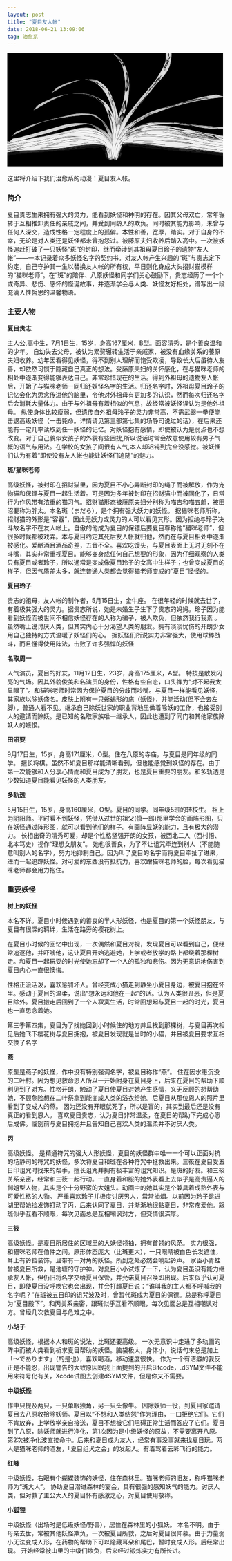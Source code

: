 ```yaml
---
layout: post
title: "夏目友人帐"
date: 2018-06-21 13:09:06 
tag: 治愈系
---
```


<img src="/images/posts/codeless/夏目.gif" height="262" width="500">

这里将介绍下我们治愈系的动漫：夏目友人帐。
     

### 简介

夏目贵志生来拥有强大的灵力，能看到妖怪和神明的存在。因其父母双亡，常年辗转于互相推卸责任的亲戚之间，并受到同龄人的欺负。同时被其能力影响，未曾与任何人深交，造成性格一定程度上的孤僻。本性和善，宽厚，踏实。对于自身的不幸，无论是对人类还是妖怪都未曾抱怨过。被藤原夫妇收养后踏入高中。一次被妖怪追赶打破了一只妖怪“斑”的封印，继而牵涉到其祖母夏目玲子的遗物“友人帐”——一本记录着众多妖怪名字的契约书。对友人帐产生兴趣的“斑”与贵志定下约定，自己守护其一生以替换友人帐的所有权，平日则化身成大头招财猫模样的“猫咪老师”。在“斑”的陪伴、八原妖怪和同学们关心鼓励下，贵志经历了一个个或奇异、悲伤、感怀的怪诞故事，并逐渐学会与人类、妖怪友好相处，谱写出一段充满人性哲思的温馨物语。


### 主要人物

**夏目贵志**

主人公,高中生，7月1日生，15岁，身高167厘米，B型。面容清秀，是个善良温和的少年。
自幼失去父母，被认为累赘辗转生活于亲戚家，被没有血缘关系的藤原夫妇收养。幼年因看得见妖怪，得不到别人理解而饱受欺凌，导致长大后虽待人友善，却依然习惯于隐藏自己真正的想法。受藤原夫妇的关怀感化，在与猫咪老师的相处中逐渐变得能够表达自己。非常珍惜现在的生活。得到外祖母的遗物友人帐后，开始了与猫咪老师一同归还妖怪名字的生活。归还名字时，外祖母夏目玲子的记忆会化为思念传进他的脑里，令他对外祖母有更加多的认识，然而每次归还名字后会消耗大量体力。由于与外祖母有着相似的气息，故经常被妖怪误认为是他外祖母。
纵使身体比较瘦弱，但遗传自外祖母玲子的灵力非常高，不需武器一拳便能击退高级妖怪（一击毙命。详情请见第三部第七集的场静司说过的话），在后来还能有一定几率读取到任一妖怪的记忆。对妖怪抱有感情，即使被认为是弱点也不想改变。对于自己貌似女孩子的外貌有些困扰,所以说话时常会故意使用较有男子气概的语气与用法。在学校的女孩子间很有人气,本人却迟钝到完全没感觉。被妖怪们认为有着“即使没有友人帐也能让妖怪们追随”的魅力。

**斑/猫咪老师**

高级妖怪，被封印在招财猫里，因为夏目不小心弄断封印的绳子而被解放，作为宠物猫和保镖与夏目一起生活着。可是因为多年被封印在招财猫中而被同化了，日常行为作风带有浓重的猫习气。招财猫形态被藤原夫妇分别称为喵吉和喵五郎，被田沼要称为胖太。本名斑（まだら），是个拥有强大妖力的妖怪。
据猫咪老师所称，招财猫的外形是“容器”，因此无妖力或灵力的人可以看见其形。因为拒绝与玲子决斗故名字不在友人帐上。自傲的他成为夏目的保镖后要夏目尊称他“猫咪老师”，但很多时候都被戏弄。本与夏目约定其死后友人帐就归他，然而在与夏目相处中逐渐被感化。爱酗酒且酒品奇差，五音不全。喜欢吃馒头，与夏目表面上无时无刻不在斗嘴，其实非常重视夏目。能够变身成任何自己想要的形象，因为仔细观察的人类只有夏目或者玲子，所以通常是变成像夏目玲子的女高中生样子；也曾变成夏目的样子，但因气质差太多，就连普通人类都会觉得猫老师变成的“夏目”怪怪的。

**夏目玲子**

贵志的祖母，友人帐的制作者，5月15日生，金牛座。
在很年轻的时候就去世了，有着极其强大的灵力。据贵志所说，她是未婚生子生下了贵志的妈妈。玲子因为能看到妖怪而被世间不相信妖怪存在的人称为骗子，被人欺负，但依然我行我素 。虽然嘴上说讨厌人类，但其实内心十分渴望人类的朋友。拥有淡淡忧伤的开朗少女用自己独特的方式温暖了妖怪们的心。
据妖怪们所说实力非常强大，使用球棒战斗，而且懂得使用阵法，击败了许多强悍的妖怪

**名取周一**

人气演员，夏目的好友，11月12日生，23岁，身高175厘米，A型。
特技是散发闪亮的气场。因其外貌俊美和名演员的身份，性格有些自恋，口头禅为“对不起我太显眼了”。和猫咪老师时常因为保护夏目的分歧而吵嘴。与夏目一样能看见妖怪，其家族以除妖盛名。皮肤上附有一只蜥蜴形的痣（妖怪），并能活动(但不会去左脚），普通人看不见。继承自己除妖世家的职业背地里做着除妖的工作，也接受别人的邀请而除妖。是已知的名取家族唯一继承人，因此也遭到了同门和其他家族除妖人的嫉恨。

**田沼要**

9月17日生，15岁，身高171厘米，O型。住在八原的寺庙，与夏目是同年级的同学。
擅长将棋。虽然不如夏目那样能清晰看到，但也能感觉到妖怪的存在。由于第一次能够和人分享心情而和夏目成为了朋友，也是夏目重要的朋友。和多轨透是少数知道夏目能看见妖怪的人类朋友。

**多轨透**

5月15日生，15岁，身高160厘米，O型。夏目的同学。同年级5班的转校生。
祖上为阴阳师。平时看不到妖怪，凭借从过世的祖父(慎一郎)那里学会的画阵形图，只在妖怪通过阵形图，就可以看到他们的样子。有画阵显妖的能力，且有极大的潜力。 长相出奇的清秀可爱，却是个性格坚强开朗的女孩，被西北二人（西村悟、北本笃史）视作“理想女朋友”。 她也很善良，为了不让诅咒牵连到别人（不能随意叫别人的名字），努力地抑制自己。因为叫了夏目的名字而将夏目牵扯了进来，进而一起追踪妖怪。对可爱的东西没有抵抗力，喜欢蹭猫咪老师的脸，每次看见猫咪老师都会用力抱住。


### 重要妖怪

**树上的妖怪**

本名不详。夏目小时候遇到的善良的半人形妖怪，也是夏目的第一个妖怪朋友，与夏目有很深的羁绊，生活在路旁的樱花树上。

在夏目小时候的回忆中出现，一次偶然和夏目对视，发现夏目可以看到自己，便经常追逐他，并吓唬他，这让夏目开始逃避她，上学或者放学的路上都绕着那棵树走。和夏目一起玩耍的时光使她忘却了一个人的孤独和悲伤。因为无意识地伤害到夏目内心一直很懊悔。

性格正派活泼，喜欢惩罚坏人。曾经变成小猫走到静坐小夏目身边，被夏目抱在怀里。感动于夏目的温柔，说出“想永远和他在一起”的话。认为人类很丑恶，但是夏目除外。夏目搬走后回到了一个人寂寞生活，时常回想起与夏目一起的时光，夏目也一直思念着她。

第三季第四集，夏目为了找她回到小时候住的地方并且找到那棵树，与夏目再次相见后她飞下樱花树与夏目拥抱，被夏目发现就是当时的小猫，并且被夏目要求互相交换了名字

**燕**

原型是燕子的妖怪，作中没有特别强调名字，被夏目称作“燕”。
住在因水患沉没的二叶村。因为想见救命恩人所以一开始附身在夏目身上，后来在夏目的帮助下顺利见到了对方。性格开朗，触动了夏目使夏目对她产生感情，义无反顾的想帮助她，不顾危险想在二叶祭拿到能变成人类的浴衣给她。后夏目从那位恩人的照片里看到了变成人的燕。
因为还没有开眼就死了，所以是盲的，其实到最后还是没有真正的看到恩人。
喜欢夏目贵志，认为夏目非常温柔，在夏目的帮助下完成心愿后成佛。临别前与夏目拥抱并且告知自己喜欢人类的温柔并不讨厌人类。

**丙**

高级妖怪。
是精通符咒的强大人形妖怪，夏目的妖怪群中唯一一个可以正面对抗的场静司的符咒的妖怪，多次将夏目和斑在各种符咒中拯救出来。三筱在夏目受五日印诅咒时找来的帮手，擅长诅咒并拥有极丰富的诅咒知识。是斑的好友。和三筱关系亲密，经常和三筱一起行动。一直身着和服的她外表看上去似乎是高贵逼人的御姐型人物，其实是个十分野蛮的大姐头。动画中的她其实是个兼具着成熟外表与可爱性格的人物。
严重喜欢玲子并极度讨厌男人，常常抽烟。以前因为玲子跳进湖里帮她捡发饰打动了丙，后来认同了夏目，并渐渐地很黏夏目，非常疼爱他。跟斑似乎互看不顺眼，每次见面总是互相嘲讽对方，但交情很深厚。

**三筱**

高级妖怪。是夏目所居住的区域里的大妖怪领袖，拥有首领的风范。
实力很强，和猫咪老师在伯仲之间。原形体态庞大（比斑更大），一只眼睛被白色长发遮住，耳上有铃铛装饰，且带有一对角的妖怪。所到之处必然会响起铃声。
家臣小青蛙曾被夏目所救，是池塘的守护神。对夏目小小试炼了一下，认为夏目虽没有能力继承友人帐，但仍旧将名字交给夏目保管，并允诺夏目召唤即出现。后来似乎认可夏目，即使夏目没呼唤它也会出现，并会打趣夏目说：“谁叫我的主人都不呼喊我的名字呢？”在斑被五日印的诅咒波及时，曾暂代斑成为夏目的保镖。总是称呼夏目为“夏目殿下”。和丙关系亲密，跟斑似乎互看不顺眼，每次见面总是互相嘲讽对方。曾经几次救夏目与危难之中。

**小胡子**

高级妖怪，根据本人和斑的说法，比斑还要高级。
一次无意识中走进了多轨画的阵中而被人类看到祈求夏目帮助的妖怪。脑袋极大，身体小，说话句末总是加上「～であります」（的是也），喜欢喝酒，移动速度很快。
作为一个有洁癖的我反正是不能忍，出现警告的大致原因跟我上面提到的开启Bitcode，.dSYM文件不能用来符号化有关，Xcode试图去创建dSYM文件，但是你又不需要。

**中级妖怪**

作中只提及两只，一只单眼独角，另一只头像牛。
因除妖师一役，到夏目家邀请夏目去八原收拾除妖师。夏目以“不想和人类结怨”作为理由，一口拒绝它们。它们不肯放弃，上学放学亲自接送，夏目不想被它们阻碍正常生活而答应了它们。夏目到了八原，除妖师就进行净化，第1次因为是中级妖怪的原故，不需要离开八原。第2次被净化波直接命中。后来和夏目成为友人，经常有事没事就来找夏目玩。两人是猫咪老师的酒友，「夏目组犬之会」的发起人。有着驾着云彩飞行的能力。

**红峰**

中级妖怪，右眼有个蝴蝶装饰的妖怪，住在森林里。猫咪老师的旧友，称呼猫咪老师为“斑大人”。
协助夏目潜进森林的宴会，具有很强的感知妖气的能力。讨厌人类，但对救了主公大人的夏目怀有感激之心，对夏目使用敬称。

**小狐狸**

中级妖怪（出场时是低级妖怪/野兽），居住在森林里的小狐妖。
本名不明。由于母亲去世，常被其他妖怪欺负，一次被夏目所救，之后对夏目很仰慕。由于力量弱小无法变成人形，在药物的帮助下可以隐藏耳朵和尾巴，暂时变成人形。后经常出现。
开始经常被山里的中级们欺负，后来经过锻炼实力有所长进。



<br>

